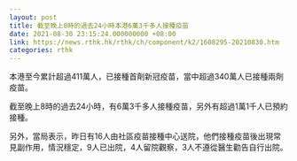```yaml
---
layout: post
title: 截至晚上8時的過去24小時本港6萬3千多人接種疫苗
date: 2021-08-30 23:15:24.000000000 +08:00
link: https://news.rthk.hk/rthk/ch/component/k2/1608295-20210830.htm
categories: rthk
---
```


本港至今累計超過411萬人，已接種首劑新冠疫苗，當中超過340萬人已接種兩劑疫苗。

截至晚上8時的過去24小時，有6萬3千多人接種疫苗，另外有超過1萬1千人已預約接種。

另外，當局表示，昨日有16人由社區疫苗接種中心送院，他們接種疫苗後出現常見副作用，情況穩定，9人已出院，4人留院觀察，3人不遵從醫生勸告自行出院。
